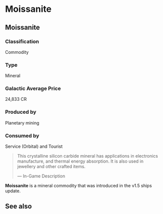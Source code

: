 # Moissanite
## Moissanite

		

### Classification

Commodity

### Type

Mineral

### Galactic Average Price

24,833 CR

### Produced by

Planetary mining

### Consumed by

Service (Orbital) and Tourist

> 
> 
> This crystalline silicon carbide mineral has applications in electronics manufacture, and thermal energy absorption. It is also used in jewellery and other crafted items.
> 
> 
> — In-Game Description
> 

**Moissanite** is a mineral commodity that was introduced in the v1.5 ships update.

## See also